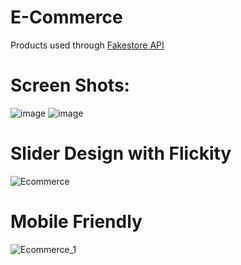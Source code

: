 # E-Commerce
 
 Products used through [Fakestore API](https://www.fakestoreapi.com)
 
 # Screen Shots:
 ![image](https://user-images.githubusercontent.com/24936165/100128397-448a9300-2e91-11eb-8b31-11f05d5c79cc.png)
 ![image](https://user-images.githubusercontent.com/24936165/100130334-a3510c00-2e93-11eb-9cd9-381718523137.png)
 
# Slider Design with Flickity
![Ecommerce](https://user-images.githubusercontent.com/24936165/100130192-78ff4e80-2e93-11eb-8f7c-1dabb0b8dcfc.gif)

# Mobile Friendly
![Ecommerce_1](https://user-images.githubusercontent.com/24936165/100130765-3427e780-2e94-11eb-8d69-fbe912715799.gif)
